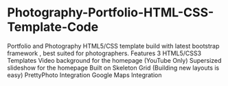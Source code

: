 # Photography-Portfolio-HTML-CSS-Template-Code
Portfolio and Photography HTML5/CSS template build with latest bootstrap framework , best suited for photographers. Features  3 HTML5/CSS3 Templates Video background for the homepage (YouTube Only) Supersized slideshow for the homepage Built on Skeleton Grid (Building new layouts is easy) PrettyPhoto Integration Google Maps Integration
